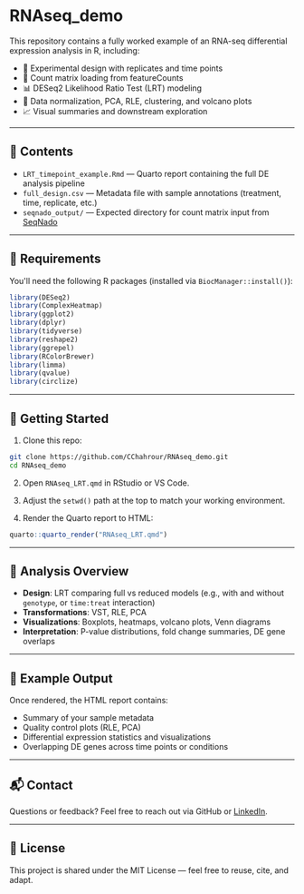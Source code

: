 # RNAseq_demo

This repository contains a fully worked example of an RNA-seq differential expression analysis in R, including:

- 🧪 Experimental design with replicates and time points  
- 🧬 Count matrix loading from featureCounts  
- 📊 DESeq2 Likelihood Ratio Test (LRT) modeling  
- 🧠 Data normalization, PCA, RLE, clustering, and volcano plots  
- 📈 Visual summaries and downstream exploration  

---

## 📁 Contents

- `LRT_timepoint_example.Rmd` — Quarto report containing the full DE analysis pipeline  
- `full_design.csv` — Metadata file with sample annotations (treatment, time, replicate, etc.)  
- `seqnado_output/` — Expected directory for count matrix input from [SeqNado](https://github.com/CChahrour/SeqNado)  

---

## 🔧 Requirements

You'll need the following R packages (installed via `BiocManager::install()`):

```r
library(DESeq2)
library(ComplexHeatmap)
library(ggplot2)
library(dplyr)
library(tidyverse)
library(reshape2)
library(ggrepel)
library(RColorBrewer)
library(limma)
library(qvalue)
library(circlize)
```

---

## 🚀 Getting Started

1. Clone this repo:

```bash
git clone https://github.com/CChahrour/RNAseq_demo.git
cd RNAseq_demo
```

2. Open `RNAseq_LRT.qmd` in RStudio or VS Code.

3. Adjust the `setwd()` path at the top to match your working environment.

4. Render the Quarto report to HTML:

```r
quarto::quarto_render("RNAseq_LRT.qmd")
```

---

## 🧪 Analysis Overview

- **Design**: LRT comparing full vs reduced models (e.g., with and without `genotype`, or `time:treat` interaction)
- **Transformations**: VST, RLE, PCA
- **Visualizations**: Boxplots, heatmaps, volcano plots, Venn diagrams
- **Interpretation**: P-value distributions, fold change summaries, DE gene overlaps

---

## 📄 Example Output

Once rendered, the HTML report contains:

- Summary of your sample metadata
- Quality control plots (RLE, PCA)
- Differential expression statistics and visualizations
- Overlapping DE genes across time points or conditions

---

## 📬 Contact

Questions or feedback? Feel free to reach out via GitHub or [LinkedIn](https://www.linkedin.com/in/catherinechahrour/).

---

## 🧭 License

This project is shared under the MIT License — feel free to reuse, cite, and adapt.
